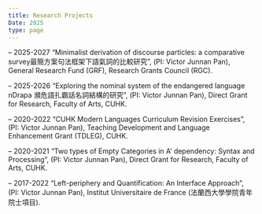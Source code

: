 ```yaml
---
title: Research Projects
Date: 2025
type: page
---
```

– 2025-2027 “Minimalist derivation of discourse particles: a comparative survey最簡方案句法框架下語氣詞的比較研究”, (PI: Victor Junnan Pan), General Research Fund (GRF), Research Grants Council (RGC).

– 2025-2026 “Exploring the nominal system of the endangered language nDrapa 瀕危語扎霸話名詞結構的研究”, (PI: Victor Junnan Pan), Direct Grant for Research, Faculty of Arts, CUHK.

– 2020-2022 “CUHK Modern Languages Curriculum Revision Exercises”, (PI: Victor Junnan Pan), Teaching Development and Language Enhancement Grant (TDLEG), CUHK.

– 2020-2021 “Two types of Empty Categories in A’ dependency: Syntax and Processing”, (PI: Victor Junnan Pan), Direct Grant for Research, Faculty of Arts, CUHK.

– 2017-2022 “Left-periphery and Quantification: An Interface Approach”, (PI: Victor Junnan Pan), Institut Universitaire de France (法蘭西大學學院青年院士項目).
